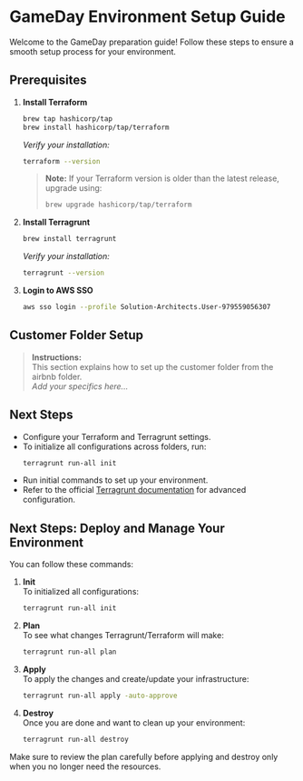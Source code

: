 # GameDay Environment Setup Guide

Welcome to the GameDay preparation guide! Follow these steps to ensure a smooth setup process for your environment.

## Prerequisites

1. **Install Terraform**  
   ```bash
   brew tap hashicorp/tap
   brew install hashicorp/tap/terraform
   ```
   *Verify your installation:*  
   ```bash
   terraform --version
   ```
   > **Note:** If your Terraform version is older than the latest release, upgrade using:
   > ```bash
   > brew upgrade hashicorp/tap/terraform
   > ```

2. **Install Terragrunt**  
   ```bash
   brew install terragrunt
   ```
   *Verify your installation:*  
   ```bash
   terragrunt --version
   ```

3. **Login to AWS SSO**  
   ```bash
   aws sso login --profile Solution-Architects.User-979559056307
   ```

## Customer Folder Setup

> **Instructions:**  
> This section explains how to set up the customer folder from the airbnb folder.  
> *Add your specifics here...*

## Next Steps

- Configure your Terraform and Terragrunt settings.  
- To initialize all configurations across folders, run:
  ```bash
  terragrunt run-all init
  ```
- Run initial commands to set up your environment.
- Refer to the official [Terragrunt documentation](https://terragrunt.gruntwork.io/) for advanced configuration.

## Next Steps: Deploy and Manage Your Environment

You can follow these commands:

1. **Init**  
   To initialized all configurations:
   ```bash
   terragrunt run-all init
   ```

2. **Plan**  
   To see what changes Terragrunt/Terraform will make:
   ```bash
   terragrunt run-all plan
   ```

3. **Apply**  
   To apply the changes and create/update your infrastructure:
   ```bash
   terragrunt run-all apply -auto-approve
   ```

4. **Destroy**  
   Once you are done and want to clean up your environment:
   ```bash
   terragrunt run-all destroy
   ```

Make sure to review the plan carefully before applying and destroy only when you no longer need the resources.
